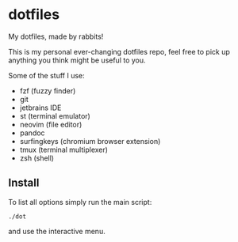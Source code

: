 # dotfiles

My dotfiles, made by rabbits!

This is my personal ever-changing dotfiles repo, feel free to pick
up anything you think might be useful to you.

Some of the stuff I use:

- fzf (fuzzy finder)
- git
- jetbrains IDE
- st (terminal emulator)
- neovim (file editor)
- pandoc
- surfingkeys (chromium browser extension)
- tmux (terminal multiplexer)
- zsh (shell)

## Install

To list all options simply run the main script:

```
./dot
```

and use the interactive menu.
